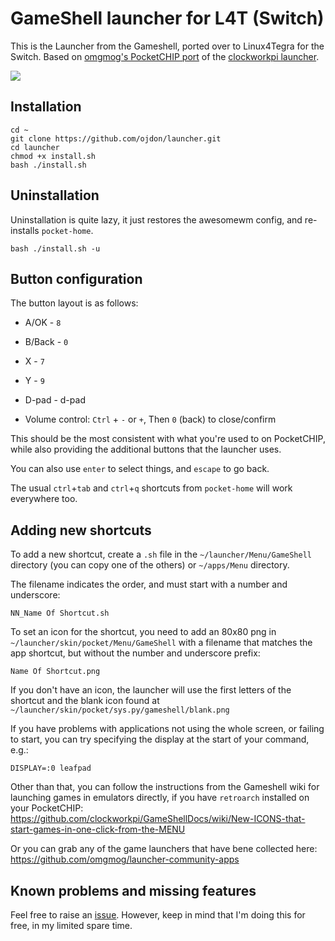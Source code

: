 # GameShell launcher for L4T (Switch)

This is the Launcher from the Gameshell, ported over to Linux4Tegra for the Switch. Based on [omgmog's PocketCHIP port](https://github.com/omgmog/launcher) of the [clockworkpi launcher](https://github.com/clockworkpi/launcher).

![](https://media.discordapp.net/attachments/422472890441793539/585821529913425923/2019-06-05-132318_480x272_scrot.png)

## Installation

```
cd ~
git clone https://github.com/ojdon/launcher.git
cd launcher
chmod +x install.sh
bash ./install.sh
```

## Uninstallation

Uninstallation is quite lazy, it just restores the awesomewm config, and re-installs `pocket-home`.

```
bash ./install.sh -u
```

## Button configuration

The button layout is as follows:

- A/OK - `8`
- B/Back - `0`
- X - `7`
- Y - `9`
- D-pad - d-pad

- Volume control: `Ctrl` + `-` or `+`, Then `0` (back) to close/confirm

This should be the most consistent with what you're used to on PocketCHIP, while also providing the additional buttons that the launcher uses.

You can also use `enter` to select things, and `escape` to go back.

The usual `ctrl`+`tab` and `ctrl`+`q` shortcuts from `pocket-home` will work everywhere too.

## Adding new shortcuts

To add a new shortcut, create a `.sh` file in the `~/launcher/Menu/GameShell` directory (you can copy one of the others) or `~/apps/Menu` directory.

The filename indicates the order, and must start with a number and underscore:

```
NN_Name Of Shortcut.sh
```

To set an icon for the shortcut, you need to add an 80x80 png in `~/launcher/skin/pocket/Menu/GameShell` with a filename that matches the app shortcut, but without the number and underscore prefix:

```
Name Of Shortcut.png
```

If you don't have an icon, the launcher will use the first letters of the shortcut and the blank icon found at `~/launcher/skin/pocket/sys.py/gameshell/blank.png`

If you have problems with applications not using the whole screen, or failing to start, you can try specifying the display at the start of your command, e.g.:

```
DISPLAY=:0 leafpad
```

Other than that, you can follow the instructions from the Gameshell wiki for launching games in emulators directly, if you have `retroarch` installed on your PocketCHIP: https://github.com/clockworkpi/GameShellDocs/wiki/New-ICONS-that-start-games-in-one-click-from-the-MENU

Or you can grab any of the game launchers that have bene collected here: https://github.com/omgmog/launcher-community-apps

## Known problems and missing features

Feel free to raise an [issue](https://github.com/ojdon/launcher/issues). However, keep in mind that I'm doing this for free, in my limited spare time. 

